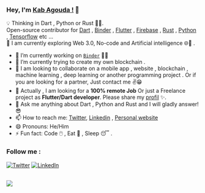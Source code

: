 ### Hey, I'm [Kab Agouda !](https://www.kabagouda.com) 👋 <a align="left">

💡 Thinking in Dart , Python or Rust 🚀💙.    
  Open-source contributor for [Dart](https://dart.dev) , [Binder](https://binder.kabagouda.com) , [Flutter](https:flutter.dev) , [Firebase](https://firebase.google.com/) , [Rust](https://www.rust-lang.org) , [Python](https://www.python.org/) , [Tensorflow](https://www.tensorflow.org/) etc ...   
  📍 I am currently exploring Web 3.0, No-code and Artificial intelligence 🌐🚀 .
  
- 🔭 I’m currently working on [`Binder`](https://www.binder.kabagouda.com) 🚀💙
- 🌱 I’m currently trying to create my own blockchain .
- 👯 I am looking to collaborate on a mobile app , website , blockchain , machine learning , deep learning or another programming project . Or if you are looking for a partner, Just contact me ✌😁
- 🤔 Actually , I am looking for a  **100% remote Job** Or just a Freelance project as **Flutter/Dart developer**. Please share my [profil](https://www.kabagouda.com) ✨.
- 💬  Ask me anything about Dart , Python and Rust and I will gladly answer! 😎
- 📫 How to reach me: [Twitter](https://twitter.com/kabagouda/), [Linkedin](https://www.linkedin.com/in/kabagouda/) , [Personal website](https://www.kabagouda.com)
- 😄 Pronouns: He/Him
- ⚡ Fun fact:  Code 🖱️ , Eat 🍕 , Sleep 😴 .
  
 ### Follow me :
  
<a href="https://www.twitter.com/kabagouda" target="_blank"><img src="https://img.shields.io/badge/Twitter-%231877F2.svg?&style=flat-square&logo=twitter&logoColor=white" alt="Twitter"></a>
<a href="https://www.linkedin.com/in/kabagouda/" target="_blank"><img src="https://img.shields.io/badge/LinkedIn-%230077B5.svg?&style=flat-square&logo=linkedin&logoColor=white" alt="LinkedIn"></a>

</a>
<br/>

<img align="left" src="https://github-readme-stats.vercel.app/api/?username=kabagouda&count_private=true&show_icons=true&title_color=fff&icon_color=79ff97&text_color=9f9f9f&bg_color=151515"/>
